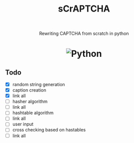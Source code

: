<h1 align='center'> sCrAPTCHA <br><br>

<!-- ![banner](https://user-images.githubusercontent.com/54891285/120897792-85841100-c645-11eb-9df8-f949c0f958b4.png) -->

</h1>
<p align='center'>Rewriting CAPTCHA from scratch in python
</p>
<h1 align='center'>
 
  ![Python](https://img.shields.io/badge/-python-333333?style=flat-square&logo=python)  
</h1>

## Todo

- [x] random string generation
- [x] caption creation
- [x] link all
- [ ] hasher algorithm
- [ ] link all
- [ ] hashtable algorithm
- [ ] link all
- [ ] user input
- [ ] cross checking based on hastables
- [ ] link all
